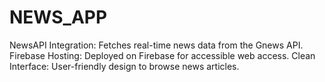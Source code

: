 # NEWS_APP
NewsAPI Integration: Fetches real-time news data from the Gnews API.
Firebase Hosting: Deployed on Firebase for accessible web access.
Clean Interface: User-friendly design to browse news articles.
